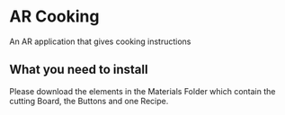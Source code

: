 # AR Cooking

An AR application that gives cooking instructions

## What you need to install

Please download the elements in the Materials Folder which contain the cutting Board, the Buttons and one Recipe.
